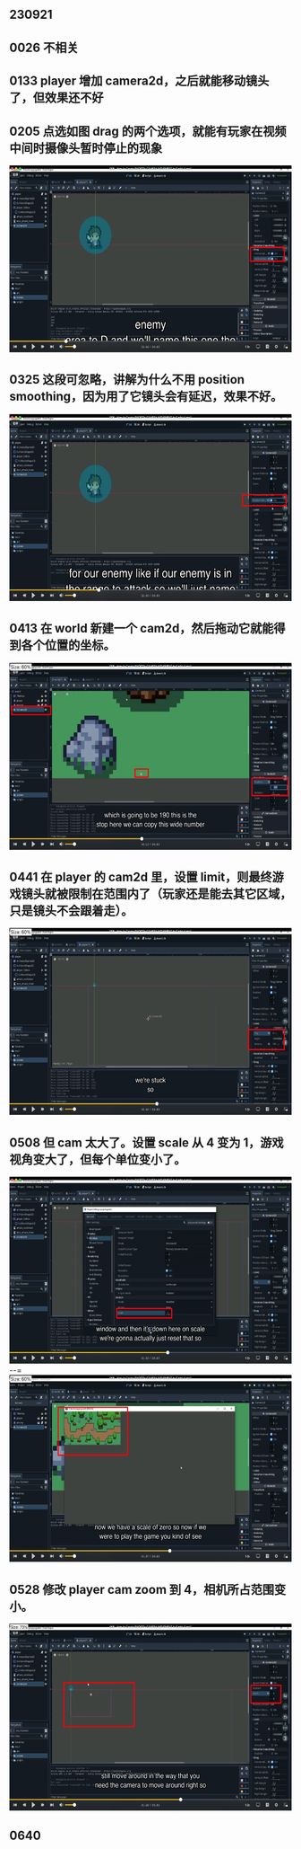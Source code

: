 ## 230921

## 0026 不相关

## 0133 player 增加 camera2d，之后就能移动镜头了，但效果还不好

## 0205 点选如图 drag 的两个选项，就能有玩家在视频中间时摄像头暂时停止的现象

<img src='./img/2023-09-21-16-51-15.png' height=333px></img>

## 0325 这段可忽略，讲解为什么不用 position smoothing，因为用了它镜头会有延迟，效果不好。

<img src='./img/2023-09-21-16-54-49.png' height=333px></img>

## 0413 在 world 新建一个 cam2d，然后拖动它就能得到各个位置的坐标。

<img src='./img/2023-09-21-17-37-04.png' height=333px></img>

## 0441 在 player 的 cam2d 里，设置 limit，则最终游戏镜头就被限制在范围内了（玩家还是能去其它区域，只是镜头不会跟着走）。

<img src='./img/2023-09-21-17-38-45.png' height=333px></img>

## 0508 但 cam 太大了。设置 scale 从 4 变为 1，游戏视角变大了，但每个单位变小了。

<img src='./img/2023-09-21-21-23-01.png' height=333px></img>  
--=  
<img src='./img/2023-09-21-21-25-15.png' height=333px></img>

## 0528 修改 player cam zoom 到 4，相机所占范围变小。

<img src='./img/2023-09-21-21-27-48.png' height=333px></img>

## 0640
